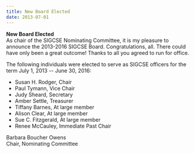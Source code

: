 ```yaml
---
title: New Board Elected
date: 2013-07-01
---
```


**New Board Elected**\
As chair of the SIGCSE Nominating Committee, it is my pleasure to
announce the 2013-2016 SIGCSE Board. Congratulations, all. There could
have only been a great outcome! Thanks to all you agreed to run for
office.

The following individuals were elected to serve as SIGCSE officers for
the term July 1, 2013 -- June 30, 2016:

-   Susan H. Rodger, Chair
-   Paul Tymann, Vice Chair
-   Judy Sheard, Secretary
-   Amber Settle, Treasurer
-   Tiffany Barnes, At large member
-   Alison Clear, At large member
-   Sue C. Fitzgerald, At large member
-   Renee McCauley, Immediate Past Chair

Barbara Boucher Owens\
Chair, Nominating Committee
